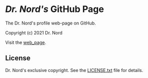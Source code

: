 # ***Dr. Nord's*** GitHub Page

The Dr. Nord's profile web-page on GitHub.

Copyright (c) 2021 Dr. Nord

Visit the [web_page].

## License
Dr. Nord's exclusive copyright.
See the [LICENSE.txt][] file for details.

[web_page]: https://drnord.github.io

[LICENSE.txt]: LICENSE.txt

